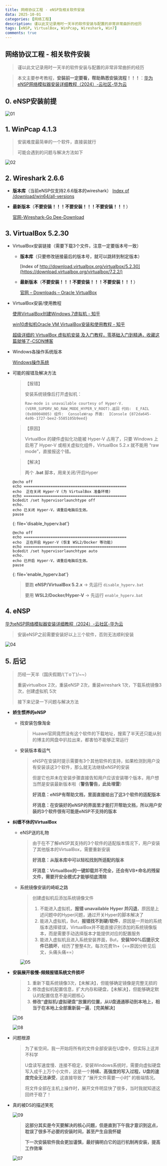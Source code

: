 ```yaml
---
title: 网络协议工程 - eNSP及相关软件安装
data: 2025-10-01
categories: [网络工程]
description: 谨以此文记录用时一天半的软件安装与配置的非常非常曲折的经历
tags: [eNSP, VirtualBox, WinPcap, Wireshark, Win7]
comments: true
---
```


## 网络协议工程 - 相关软件安装

> 谨以此文记录用时一天半的软件安装与配置的非常非常曲折的经历

> 本文主要参考教程，**安装前一定要看，帮助熟悉安装流程！！！**：[华为eNSP网络模拟器安装详细教程（2024）-云社区-华为云](https://bbs.huaweicloud.com/blogs/422935)

## 0. eNSP安装前提 

![01](/img/2025-10-01/image01.png)
## 1. WinPcap 4.1.3

> 安装难度最简单的一个软件，直接装就行
>
> 可能会遇到的问题与解决方法如下

![02](/img/2025-10-01/image02.png)

## 2. Wireshark 2.6.6

- **版本库**（当前eNSP仅支持2.6.6版本的wireshark）
[Index of /download/win64/all-versions](https://1.as.dl.wireshark.org/win64/all-versions/)
  
- **最新版本**（**不要安装！！！不要安装！！！不要安装！！！**）

  [官网-Wireshark-Go Dee-Download](https://www.wireshark.org/download.html)

## 3. VirtualBox 5.2.30

- VirtualBox安装链接（需要下载3个文件，注意一定要版本号一致）

  - **版本库**（只要修改链接最后的版本号，就可以跳转到制定版本）

    [Index of http://download.virtualbox.org/virtualbox/5.2.30](https://download.virtualbox.org/virtualbox/7.2.2/)

  - **最新版本**（**不要安装！！！不要安装！！！不要安装！！！**）

    [官网 – Downloads – Oracle VirtualBox](https://www.virtualbox.org/wiki/Downloads)

- VirtualBox安装/使用教程

  [使用VirtualBox创建Windows 7虚拟机 - 知乎](https://zhuanlan.zhihu.com/p/393517485)

  [ win10虚拟机Oracle VM VirtualBox安装和使用教程 - 知乎](https://zhuanlan.zhihu.com/p/111567471)

  [超级详细的 VirtualBox 虚拟机安装 及入门教程，零基础入门到精通，收藏这篇就够了-CSDN博客](https://blog.csdn.net/logic1001/article/details/147259511)

- Windows各操作系统版本

  [Windows操作系统](https://next.itellyou.cn/Original/Index#cbp=Product?ID=6f677346-0a09-43fa-b60d-e878ed7625a0)

- 可能的报错及解决方法

  > 【报错】
  >
  > 安装系统镜像后打开虚拟机：
  >
  > `Raw-mode is unavailable courtesy of Hyper-V. (VERR_SUPDRV_NO_RAW_MODE_HYPER_V_ROOT).返回 代码:  E_FAIL (0x80004005) 组件:  ConsoleWrap 界面:  IConsole {872da645-4a9b-1727-bee2-5585105b9eed}`
  
  > 【原因】
  >
  > VirtualBox 的硬件虚拟化功能被 Hyper-V 占用了，只要 Windows 上启用了 Hyper-V 或相关虚拟化组件，VirtualBox 5.2.x 就不能用 “raw mode”，直接报这个错。
  
  > 【解决】
  >
  > 两个 **.bat** 脚本，用来关闭/开启Hyper
  
  ```
  @echo off 
  echo ==============================================
  echo  正在关闭 Hyper-V (为 VirtualBox 准备环境)
  echo ==============================================
  bcdedit /set hypervisorlaunchtype off
  echo.
  echo 已关闭 Hyper-V，请重启电脑后生效。
  pause
  ```
  {: file='disable_hyperv.bat'}
  
  ```
  @echo off
  echo ==============================================
  echo  正在开启 Hyper-V (恢复 WSL2/Docker 等功能)
  echo ==============================================
  bcdedit /set hypervisorlaunchtype auto
  echo.
  echo 已开启 Hyper-V，请重启电脑后生效。
  pause
  ```
  {: file='enable_hyperv.bat'}
  
  > 要跑 **eNSP/VirtualBox 5.2.x** → 先运行 `disable_hyperv.bat`
  >
  > 要用 **WSL2/Docker/Hyper-V** → 先运行 `enable_hyperv.bat`
  

## 4. eNSP

[华为eNSP网络模拟器安装详细教程（2024）-云社区-华为云](https://bbs.huaweicloud.com/blogs/422935)

> 安装eNSP之前需要安装好以上三个软件，否则无法顺利安装

![04](/img/2025-10-01/image04.png)

## 5. 后记

> 历经一天半（国庆假期/(ㄒoㄒ)/~~）
>
> 重装virtualbox 2次，重装eNSP 2次，重装wireshark 1次，下载系统镜像3次，创建虚拟机 5次
>
> 接下来记录一下问题与解决方法

- **娇生惯养的eNSP**

  - 找安装包像淘金

    > Huawei官网竟然没有这个软件的下载地址，搜索了半天还只能从别的博主的网盘中扒拉出来，都害怕不能够正常运行

  - 安装版本看运气

    > eNSP在安装时提示需要有3个其他软件的支持，如果检测到用户没有安装该这3个软件，那么就无法继续eNSP的安装
    >
    > 但是它也并未在安装步骤直接告知用户应该安装哪个版本，用户想当然是安装最新版本啦（**警告警告，此处埋雷**）
    >
    > **好消息：eNSP有帮助文档，里面直接给出了这3个软件的适配版本**
    >
    > **坏消息：在安装好的eNSP的界面里才能打开帮助文档，所以用户安装的3个软件很有可能是eNSP不支持的版本**

- **纠缠不休的VirtualBox**

  - eNSP送的礼物

    >由于在不了解eNSP其支持的3个软件的适配版本情况下，用户安装了其他版本的VirtualBox，需要重新安装
    >
    >**好消息：从版本库中可以轻松找到所适配的版本**
    >
    >**坏消息：VirtualBox的一键卸载并不完全，还会有VB*命名的残留文件，需要开安全模式才能够彻底清除**

  - 系统镜像安装的崎岖之路

    > 创建虚拟机后添加系统镜像文件
    >
    > 1. 不能进入虚拟机，**报错 unavailable Hyper 并闪退**，原因是上述问题中的Hyper问题，通过开关Hyper的脚本解决了
    > 2. 能进入虚拟机，But，**报错找不到硬/软件**，原因是一开始的系统版本选择错误，VirtualBox并不能直接识别添加的系统镜像版本，而是需要手动选择版本才能提供对应的配置服务
    > 3. 能进入虚拟机且进入系统安装界面，But，**安装100%后提示文件已损坏**，经历了整整4次，每次花费1h+（==原因分析见后文，头痛头痛==）

    ![05](/img/2025-10-01/image05.png)

- **安装展开极慢-频频报错系统文件损坏**

  > 1. 重新下载系统镜像3次，【未解决】，但能够确定镜像是完整无损的
  > 2. 修改虚拟机配置信息，扩大内存和硬盘，【未解决】，但能够确定默认的配置信息不是问题核心
  > 3. **修改“虚拟机/虚拟硬盘”放置的位置，从U盘通通移动到本地上，相当于在本地上全部重新装一遍**，【**完美解决**】

  ![06](/img/2025-10-01/image06.png)

  ![08](/img/2025-10-01/image08.png)

- 问题根源

  > 为了省空间，我一开始将所有的文件全部安装在U盘中，但实际上这并不科学
  >
  > U盘读写速度慢、连接不稳定，安装Windows系统时，需要向虚拟硬盘写入成千上万个小文件，这是一个**持续、高强度的写入过程，U盘的速度完全无法承受**，这直接导致了 “展开文件需要一小时” 的极端情况。
  >
  > 将文件全部在主机上操作时，展开文件明显快了很多，当时我就知道这回终于稳了！

- 真的被DS的描述笑死

  ![09](/img/2025-10-01/image09.png)

  > **这部分其实是今天要解决的核心问题，但是直到下午我才意识到这点，耽误了很多不必要的安装时间，甚至产生自我怀疑**
  >
  > **下一次安装软件我会更加谨慎，最好搞明白它的运行机制再安装，提高工作效率**

  ![07](/img/2025-10-01/image07.png) 


